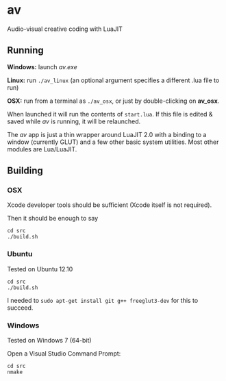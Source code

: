 # av

Audio-visual creative coding with LuaJIT

## Running

**Windows:** launch *av.exe*

**Linux:** run ```./av_linux``` (an optional argument specifies a different .lua file to run)

**OSX:** run from a terminal as ```./av_osx```, or just by double-clicking on **av_osx**. 

When launched it will run the contents of ```start.lua```. If this file is edited & saved while *av* is running, it will be relaunched.

The *av* app is just a thin wrapper around LuaJIT 2.0 with a binding to a window (currently GLUT) and a few other basic system utilities. Most other modules are Lua/LuaJIT.

## Building

### OSX

Xcode developer tools should be sufficient (Xcode itself is not required).

Then it should be enough to say 
	
	cd src
	./build.sh

### Ubuntu

Tested on Ubuntu 12.10

	cd src
	./build.sh

I needed to ```sudo apt-get install git g++ freeglut3-dev``` for this to succeed.

### Windows

Tested on Windows 7 (64-bit)

Open a Visual Studio Command Prompt:
	
	cd src
	nmake
	
